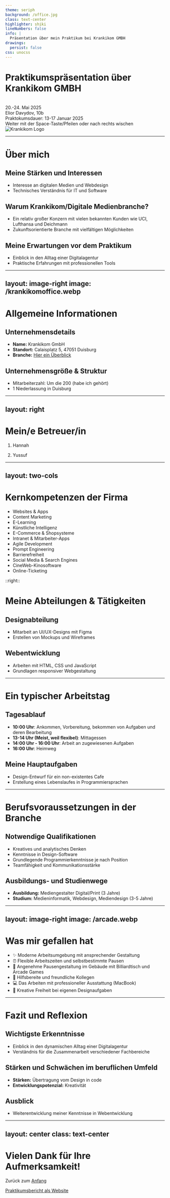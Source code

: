 ```yaml
---
theme: seriph
background: /office.jpg
class: text-center
highlighter: shiki
lineNumbers: false
info: |
  Präsentation über mein Praktikum bei Krankikom GMBH
drawings:
  persist: false
css: unocss
---
```


# Praktikumspräsentation über Krankikom GMBH
<br>
20.-24. Mai 2025

<div class="pt-6">
  <span class="text-xl">Elior Davydov, 10b</span><br>
  <span class="text-xl">Praktokumsdauer: 13-17 Januar 2025</span>
</div>

<div class="pt-12">
  <span @click="$slidev.nav.next" class="px-2 py-1 rounded cursor-pointer" hover="bg-white bg-opacity-10">
    Weiter mit der Space-Taste/Pfeilen oder nach rechts wischen <carbon:arrow-right class="inline"/>
  </span>
</div>

<div class="abs-br m-6 flex gap-2">
  <img src="/logokrankikom.webp" alt="Krankikom Logo" class="h-20" />
</div>

---

# Über mich

<v-clicks>

## Meine Stärken und Interessen
- Interesse an digitalen Medien und Webdesign
- Technisches Verständnis für IT und Software

## Warum Krankikom/Digitale Medienbranche?
- Ein relativ großer Konzern mit vielen bekannten Kunden wie UCI, Lufthansa und Deichmann
- Zukunftsorientierte Branche mit vielfältigen Möglichkeiten

## Meine Erwartungen vor dem Praktikum
- Einblick in den Alltag einer Digitalagentur
- Praktische Erfahrungen mit professionellen Tools

</v-clicks>

---
layout: image-right
image: /krankikomoffice.webp
---

# Allgemeine Informationen

<v-clicks>

## Unternehmensdetails
- **Name:** Krankikom GmbH
- **Standort:** Calaisplatz 5, 47051 Duisburg
- **Branche:** <a href="https://www.krankikom.de/services-und-loesungen">Hier ein Überblick</a>

## Unternehmensgröße & Struktur
- Mitarbeiterzahl: Um die 200 (habe ich gehört)
- 1 Niederlassung in Duisburg

</v-clicks>

---
layout: right
---

<v-clicks>

# Mein/e Betreuer/in

1. Hannah

2. Yussuf

</v-clicks>

---
layout: two-cols
---

# Kernkompetenzen der Firma

<v-clicks>

- Websites & Apps
- Content Marketing
- E-Learning
- Künstliche Intelligenz
- E-Commerce & Shopsysteme
- Intranet & Mitarbeiter-Apps
- Agile Development
- Prompt Engineering
- Barrierefreiheit
- Social Media & Search Engines
- CineWeb-Kinosoftware
- Online-Ticketing

</v-clicks>

::right::

# Meine Abteilungen & Tätigkeiten

<v-clicks>

## Designabteilung
- Mitarbeit an UI/UX-Designs mit Figma
- Erstellen von Mockups und Wireframes

## Webentwicklung
- Arbeiten mit HTML, CSS und JavaScript
- Grundlagen responsiver Webgestaltung

</v-clicks>

---

# Ein typischer Arbeitstag

<v-clicks>

## Tagesablauf
- **10:00 Uhr**: Ankommen, Vorbereitung, bekommen von Aufgaben und deren Bearbeitung
- **13-14 Uhr (Meist, weil flexibel)**: Mittagessen
- **14:00 Uhr - 16:00 Uhr**: Arbeit an zugewiesenen Aufgaben
- **16:00 Uhr**: Heimweg

## Meine Hauptaufgaben
- Design-Entwurf für ein non-existentes Cafe
- Erstellung eines Lebenslaufes in Programmiersprachen

</v-clicks>

---

# Berufsvoraussetzungen in der Branche

<v-clicks>

## Notwendige Qualifikationen
- Kreatives und analytisches Denken
- Kenntnisse in Design-Software
- Grundlegende Programmierkenntnisse je nach Position
- Teamfähigkeit und Kommunikationsstärke

## Ausbildungs- und Studienwege
- **Ausbildung:** Mediengestalter Digital/Print (3 Jahre)
- **Studium:** Medieninformatik, Webdesign, Mediendesign (3-5 Jahre)

</v-clicks>

---
layout: image-right
image: /arcade.webp
---

# Was mir gefallen hat

<div class="mt-10">

<v-clicks>

- ✨ Moderne Arbeitsumgebung mit ansprechender Gestaltung
- ⏰ Flexible Arbeitszeiten und selbstbestimmte Pausen
- 🏢 Angenehme Pausengestaltung im Gebäude mit Billiardtisch und Arcade Games
- 👥 Hilfsbereite und freundliche Kollegen
- 💻 Das Arbeiten mit professioneller Ausstattung (MacBook)
- 🎨 Kreative Freiheit bei eigenen Designaufgaben

</v-clicks>

</div>

---

# Fazit und Reflexion

<v-clicks>

## Wichtigste Erkenntnisse
- Einblick in den dynamischen Alltag einer Digitalagentur
- Verständnis für die Zusammenarbeit verschiedener Fachbereiche

## Stärken und Schwächen im beruflichen Umfeld
- **Stärken:** Übertragung vom Design in code
- **Entwicklungspotenzial:** Kreativität

## Ausblick
- Weiterentwicklung meiner Kenntnisse in Webentwicklung

</v-clicks>

---
layout: center
class: text-center
---

# Vielen Dank für Ihre Aufmerksamkeit!

<div class="mt-12">
  Zurück zum <a href="https://bericht-2025.vercel.app/1" target="_self">Anfang</a>

  <a href="https://krankikompraktikum.netlify.app">Praktikumsbericht als Website</a>

</div>
